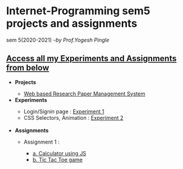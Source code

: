 # Internet-Programming sem5 projects and assignments
sem 5(2020-2021) <i>-by Prof.Yogesh Pingle</i>
<h2><u>Access all my Experiments and Assignments from below</u></h2>

  <ul>
  <li><b>Projects</b></li>
        <ul><li><a href="https://managementofresearchpapers.000webhostapp.com/" target="_blank">Web based Research Paper Management System</a></li>
  </ul>
    <li><b>Experiments</b></li>
      <ul>
        <li>Login/Signin page : <a href="https://rushanksheta.github.io/Internet-Programming/Experiments/Experiment%201/" target="_blank">Experiment 1</a></li>
        <li>CSS Selectors, Animation : <a href="https://rushanksheta.github.io/Internet-Programming/Experiments/Experiment%202/" target="_blank">Experiment 2</a></li>
      </ul>
    <br>
    <li><b>Assignments</b></li>
      <ul>
        <li>Assignment 1 :</li>
            <ul>
              <li><a href ="https://rushanksheta.github.io/Internet-Programming/Assignments/A1-a-Calculator/" target="_blank">a. Calculator using JS</a></li>
              <li><a href ="https://rushanksheta.github.io/Internet-Programming/Assignments/A1-b-TicTacToe/" target="_blank">b. Tic Tac Toe game</a></li>
            </ul>
      </ul>
    <br>
  </ul>


